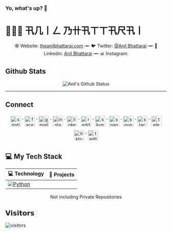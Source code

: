 ### Yo, what's up? 👋
# 👨🏻‍💻 卂几丨ㄥ 乃卄卂ㄒㄒ卂尺卂丨
<p align="center" body>
    🕸 Website: <a href="https://theanilbhattarai.com" target="_blank">theanilbhattarai.com</a> ╼╾ 🐦 Twitter: <a href="https://twitter.nikolavinci.com" target="_blank">@Anil Bhattarai</a> ╼╾ 🔗 Linkedin: <a href="https://linkedin.com/nikolavinci" target="_blank">Anil Bhattarai</a> ╼╾ 📊 Instagram: 
</p>

##  Github Stats
<div align = "center">

![Anil's Github Status](https://github-readme-stats.vercel.app/api?username=theanilbhattarai&show_icons=true&title_color=3793c4&icon_color=ffbb00&text_color=ffffff&bg_color=000000)

<hr>

</div>

## Connect
<div align = "center">
<p align="center">
    <a href="#">
    <img height="32" width="32" src="https://unpkg.com/simple-icons@v3/icons/spotify.svg" alt="spotify" style="vertical-align:top; margin:6px 4px">
    </a>  
    <a href="https://facebook.com/theanilbhattarai">
    <img height="32" width="32" src="https://cdn.jsdelivr.net/npm/simple-icons@v3/icons/facebook.svg" alt="facebook" style="vertical-align:top; margin:6px 4px">
    </a>  
    <a href="#">
    <img height="32" width="32" src="https://unpkg.com/simple-icons@v3/icons/gmail.svg" alt="gmail" style="vertical-align:top; margin:6px 4px">
    </a>  
    <a href="#">
    <img height="32" width="32" src="https://unpkg.com/simple-icons@v3/icons/instagram.svg" alt="instagram" style="vertical-align:top; margin:6px 4px">
    </a>  
    <a href="#">
    <img height="32" width="32" src="https://unpkg.com/simple-icons@v3/icons/linkedin.svg" alt="linkedin" style="vertical-align:top; margin:6px 4px">
    </a>  
    <a href="#">
    <img height="32" width="32" src="https://unpkg.com/simple-icons@v3/icons/reddit.svg" alt="reddit" style="vertical-align:top; margin:6px 4px">
    </a>  
    <a href="#">
    <img height="32" width="32" src="https://unpkg.com/simple-icons@v3/icons/skype.svg" alt="skype" style="vertical-align:top; margin:6px 4px">
    </a>  
    <a href="#">
    <img height="32" width="32" src="https://unpkg.com/simple-icons@v3/icons/snapchat.svg" alt="snapchat" style="vertical-align:top; margin:6px 4px">
    </a>  
    <a href="#">
    <img height="32" width="32" src="https://unpkg.com/simple-icons@v3/icons/soundcloud.svg" alt="soundcloud" style="vertical-align:top; margin:6px 4px">
    </a>  
    <a href="#">
    <img height="32" width="32" src="https://unpkg.com/simple-icons@v3/icons/stackoverflow.svg" alt="stackoverflow" style="vertical-align:top; margin:6px 4px">
    </a>    
    <a href="#">
    <img height="32" width="32" src="https://unpkg.com/simple-icons@v3/icons/telegram.svg" alt="telegram" style="vertical-align:top; margin:6px 4px">
    </a>    
    <a href="#">
    <img height="32" width="32" src="https://unpkg.com/simple-icons@v3/icons/tiktok.svg" alt="tiktok" style="vertical-align:top; margin:6px 4px">
    </a>    
    <a href="#">
    <img height="32" width="32" src="https://unpkg.com/simple-icons@v3/icons/twitter.svg" alt="twitter" style="vertical-align:top; margin:6px 4px">
    </a>    
</p>
</div>



## 💻 My Tech Stack
<!-- START OF PROFILE STACK, DO NOT REMOVE -->
| 💻 **Technology** | 🚀 **Projects** |
|-|-|
[![Python](https://img.shields.io/static/v1?label=&message=Python&color=3C78A9&logo=python&logoColor=white)](https://www.python.org/) | 
<!-- END OF PROFILE STACK, DO NOT REMOVE -->

<div align="center">
    Not including Private Repositories
</div>

## 𝗩𝗶𝘀𝗶𝘁𝗼𝗿𝘀
![visitors](https://visitor-badge.glitch.me/badge?page_id=theanilbhattarai)

